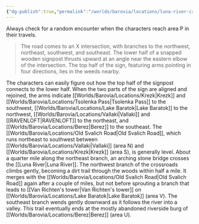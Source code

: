 ```yaml
---
{"dg-publish":true,"permalink":"/worlds/barovia/locations/luna-river-crossroads/"}
---
```


Always check for a random encounter when the characters reach area P in their travels.

> The road comes to an X intersection, with branches to the northwest, northeast, southwest, and southeast. The lower half of a snapped wooden signpost thrusts upward at an angle near the eastern elbow of the intersection. The top half of the sign, featuring arms pointing in four directions, lies in the weeds nearby.

The characters can easily figure out how the top half of the signpost connects to the lower half. When the two parts of the sign are aligned and rejoined, the arms indicate [[Worlds/Barovia/Locations/Krezk\|Krezk]] and [[Worlds/Barovia/Locations/Tsolenka Pass\|Tsolenka Pass]] to the southwest, [[Worlds/Barovia/Locations/Lake Baratok\|Lake Baratok]] to the northwest, [[Worlds/Barovia/Locations/Vallaki\|Vallaki]] and [[RAVENLOFT\|RAVENLOFT]] to the northeast, and [[Worlds/Barovia/Locations/Berez\|Berez]] to the southeast. The [[Worlds/Barovia/Locations/Old Svalich Road\|Old Svalich Road]], which runs northeast to southwest between [[Worlds/Barovia/Locations/Vallaki\|Vallaki]] (area N) and [[Worlds/Barovia/Locations/Krezk\|Krezk]] (area S), is generally level. About a quarter mile along the northeast branch, an arching stone bridge crosses the [[Luna River\|Luna River]]. 
The northwest branch of the crossroads climbs gently, becoming a dirt trail through the woods within half a mile. It merges with the [[Worlds/Barovia/Locations/Old Svalich Road\|Old Svalich Road]] again after a couple of miles, but not before sprouting a branch that leads to [[Van Richten's tower\|Van Richten's tower]] on [[Worlds/Barovia/Locations/Lake Baratok\|Lake Baratok]] (area V). 
The southeast branch wends gently downward as it follows the river into a valley. This trail eventually ends at the mostly abandoned riverside burg of [[Worlds/Barovia/Locations/Berez\|Berez]] (area U).